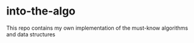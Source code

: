 # into-the-algo
This repo contains my own implementation of the must-know algorithms and data structures
